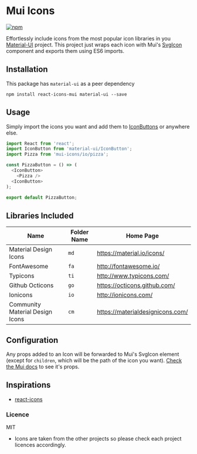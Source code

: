 # Mui Icons

[![npm][npm-image]][npm-url]

[npm-image]: https://img.shields.io/npm/v/mui-icons.svg?style=flat-square
[npm-url]: https://www.npmjs.com/package/mui-icons

Effortlessly include icons from the most popular icon libraries in you [Material-UI](http://www.material-ui.com/#/) project. This project just wraps each icon with Mui's [SvgIcon](http://www.material-ui.com/#/components/svg-icon) component and exports them using ES6 imports.

## Installation

This package has `material-ui` as a peer dependency

    npm install react-icons-mui material-ui --save

## Usage

Simply import the icons you want and add them to [IconButtons](http://www.material-ui.com/#/components/icon-button) or anywhere else.

```javascript
import React from 'react';
import IconButton from 'material-ui/IconButton';
import Pizza from 'mui-icons/io/pizza';

const PizzaButton = () => (
  <IconButton>
    <Pizza />
  <IconButton>
);

export default PizzaButton;
```

## Libraries Included

| Name | Folder Name | Home Page |
|---|---|---|
| Material Design Icons | `md` | https://material.io/icons/
| FontAwesome | `fa` | http://fontawesome.io/ |
| Typicons | `ti` | http://www.typicons.com/ |
| Github Octicons | `go` | https://octicons.github.com/ |
| Ionicons | `io` | http://ionicons.com/ |
| Community Material Design Icons | `cm` | https://materialdesignicons.com/ |

## Configuration

Any props added to an Icon will be forwarded to Mui's SvgIcon element (except for `children`, which will be the path of the icon you want). [Check the Mui docs](http://www.material-ui.com/#/components/svg-icon) to see it's props.

## Inspirations

- [react-icons](https://github.com/gorangajic/react-icons)

### Licence

MIT

* Icons are taken from the other projects so please check each project licences accordingly.
